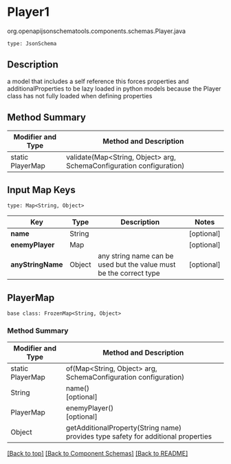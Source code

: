# Player1
org.openapijsonschematools.components.schemas.Player.java
```
type: JsonSchema
```

## Description
a model that includes a self reference this forces properties and additionalProperties to be lazy loaded in python models because the Player class has not fully loaded when defining properties

## Method Summary
| Modifier and Type | Method and Description |
| ----------------- | ---------------------- |
| static PlayerMap | validate(Map<String, Object> arg, SchemaConfiguration configuration) |

## Input Map Keys
```
type: Map<String, Object>
```
Key | Type |  Description | Notes
------------ | ------------- | ------------- | -------------
**name** | String |  | [optional]
**enemyPlayer** | Map |  | [optional]
**anyStringName** | Object | any string name can be used but the value must be the correct type | [optional]

## PlayerMap
```
base class: FrozenMap<String, Object>
```

### Method Summary
| Modifier and Type | Method and Description |
| ----------------- | ---------------------- |
| static PlayerMap | of(Map<String, Object> arg, SchemaConfiguration configuration) |
| String | name()<br>[optional] |
| PlayerMap | enemyPlayer()<br>[optional] |
| Object | getAdditionalProperty(String name)<br>provides type safety for additional properties |

[[Back to top]](#top) [[Back to Component Schemas]](../../../README.md#Component-Schemas) [[Back to README]](../../../README.md)
